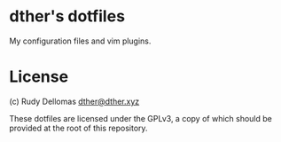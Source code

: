 # dther's dotfiles

My configuration files and vim plugins.

# License

(c) Rudy Dellomas <dther@dther.xyz>

These dotfiles are licensed under the GPLv3,
a copy of which should be provided at the root of this repository.
